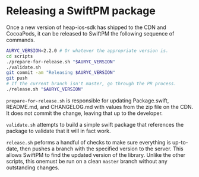 # Releasing a SwiftPM package

Once a new version of heap-ios-sdk has shipped to the CDN and CocoaPods, it can be released to SwiftPM the following sequence of
commands.

```bash
AURYC_VERSION=2.2.0 # Or whatever the appropriate version is.
cd scripts
./prepare-for-release.sh "$AURYC_VERSION"
./validate.sh
git commit -am "Releasing $AURYC_VERSION"
git push
# If the current branch isn't master, go through the PR process.
./release.sh "$AURYC_VERSION"
```

`prepare-for-release.sh` is responsible for updating Package.swift, README.md, and CHANGELOG.md with values from
the zip file on the CDN.  It does not commit the change, leaving that up to the developer.

`validate.sh` attempts to build a simple swift package that references the package to validate that it will in fact work.

`release.sh` peforms a handful of checks to make sure everything is up-to-date, then pushes a branch with the specified version to the
server.  This allows SwiftPM to find the updated version of the library.  Unlike the other scripts, this onemust be run on a clean `master`
branch without any outstanding changes.
